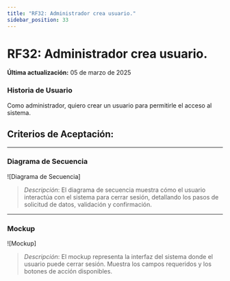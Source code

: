 ```yaml
---
title: "RF32: Administrador crea usuario."  
sidebar_position: 33
---
```


# RF32: Administrador crea usuario.

**Última actualización:** 05 de marzo de 2025

### Historia de Usuario

Como administrador, quiero crear un usuario para permitirle el acceso al sistema.

  **Criterios de Aceptación:**
  - 

---

### Diagrama de Secuencia

![Diagrama de Secuencia] 

> *Descripción*: El diagrama de secuencia muestra cómo el usuario interactúa con el sistema para cerrar sesión, detallando los pasos de solicitud de datos, validación y confirmación.

---

### Mockup

![Mockup]

> *Descripción*: El mockup representa la interfaz del sistema donde el usuario puede cerrar sesión. Muestra los campos requeridos y los botones de acción disponibles.
